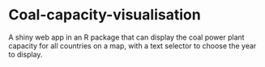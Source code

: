 # Coal-capacity-visualisation
A shiny web app in an R package that can display the coal power plant capacity for all countries on a map, with a text selector to choose the year to display.
